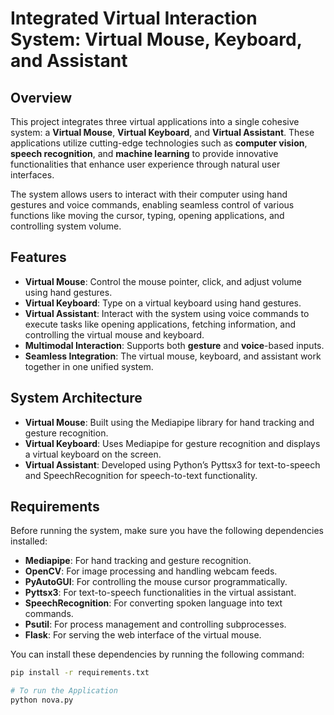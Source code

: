 # Integrated Virtual Interaction System: Virtual Mouse, Keyboard, and Assistant

## Overview
This project integrates three virtual applications into a single cohesive system: a **Virtual Mouse**, **Virtual Keyboard**, and **Virtual Assistant**. These applications utilize cutting-edge technologies such as **computer vision**, **speech recognition**, and **machine learning** to provide innovative functionalities that enhance user experience through natural user interfaces. 

The system allows users to interact with their computer using hand gestures and voice commands, enabling seamless control of various functions like moving the cursor, typing, opening applications, and controlling system volume.

## Features
- **Virtual Mouse**: Control the mouse pointer, click, and adjust volume using hand gestures.
- **Virtual Keyboard**: Type on a virtual keyboard using hand gestures.
- **Virtual Assistant**: Interact with the system using voice commands to execute tasks like opening applications, fetching information, and controlling the virtual mouse and keyboard.
- **Multimodal Interaction**: Supports both **gesture** and **voice**-based inputs.
- **Seamless Integration**: The virtual mouse, keyboard, and assistant work together in one unified system.

## System Architecture
- **Virtual Mouse**: Built using the Mediapipe library for hand tracking and gesture recognition.
- **Virtual Keyboard**: Uses Mediapipe for gesture recognition and displays a virtual keyboard on the screen.
- **Virtual Assistant**: Developed using Python’s Pyttsx3 for text-to-speech and SpeechRecognition for speech-to-text functionality.

## Requirements

Before running the system, make sure you have the following dependencies installed:

- **Mediapipe**: For hand tracking and gesture recognition.
- **OpenCV**: For image processing and handling webcam feeds.
- **PyAutoGUI**: For controlling the mouse cursor programmatically.
- **Pyttsx3**: For text-to-speech functionalities in the virtual assistant.
- **SpeechRecognition**: For converting spoken language into text commands.
- **Psutil**: For process management and controlling subprocesses.
- **Flask**: For serving the web interface of the virtual mouse.

You can install these dependencies by running the following command:

```bash
pip install -r requirements.txt

# To run the Application
python nova.py
